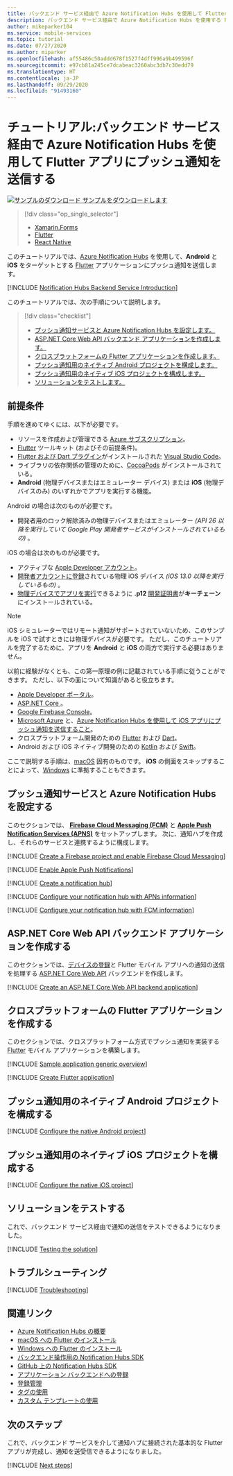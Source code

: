 ```yaml
---
title: バックエンド サービス経由で Azure Notification Hubs を使用して Flutter アプリにプッシュ通知を送信する | Microsoft Docs
description: バックエンド サービス経由で Azure Notification Hubs を使用する Flutter アプリにプッシュ通知を送信する方法を学習します。
author: mikeparker104
ms.service: mobile-services
ms.topic: tutorial
ms.date: 07/27/2020
ms.author: miparker
ms.openlocfilehash: af55486c50addd678f1527f4dff996a9b499596f
ms.sourcegitcommit: e97cb81a245ce7dcabeac3260abc3db7c30edd79
ms.translationtype: HT
ms.contentlocale: ja-JP
ms.lasthandoff: 09/29/2020
ms.locfileid: "91493160"
---
```

# <a name="tutorial-send-push-notifications-to-flutter-apps-using-azure-notification-hubs-via-a-backend-service"></a>チュートリアル:バックエンド サービス経由で Azure Notification Hubs を使用して Flutter アプリにプッシュ通知を送信する  

[![サンプルのダウンロード](media/download.png) サンプルをダウンロードします](https://github.com/xamcat/mobcat-samples/tree/master/notification_hub_backend_service)  

> [!div class="op_single_selector"]
>
> * [Xamarin.Forms](notification-hubs-backend-service-xamarin-forms.md)
> * [Flutter](notification-hubs-backend-service-flutter.md)
> * [React Native](notification-hubs-backend-service-react-native.md)

このチュートリアルでは、[Azure Notification Hubs](/azure/notification-hubs/notification-hubs-push-notification-overview) を使用して、**Android** と **iOS** をターゲットとする [Flutter](https://flutter.dev) アプリケーションにプッシュ通知を送信します。  

[!INCLUDE [Notification Hubs Backend Service Introduction](includes/notification-hubs-backend-service-introduction.md)]

このチュートリアルでは、次の手順について説明します。

> [!div class="checklist"]
>
> * [プッシュ通知サービスと Azure Notification Hubs を設定します。](#set-up-push-notification-services-and-azure-notification-hub)
> * [ASP.NET Core Web API バックエンド アプリケーションを作成します。](#create-an-aspnet-core-web-api-backend-application)
> * [クロスプラットフォームの Flutter アプリケーションを作成します。](#create-a-cross-platform-flutter-application)
> * [プッシュ通知用のネイティブ Android プロジェクトを構成します。](#configure-the-native-android-project-for-push-notifications)
> * [プッシュ通知用のネイティブ iOS プロジェクトを構成します。](#configure-the-native-ios-project-for-push-notifications)
> * [ソリューションをテストします。](#test-the-solution)

## <a name="prerequisites"></a>前提条件

手順を進めてゆくには、以下が必要です。

* リソースを作成および管理できる [Azure サブスクリプション](https://portal.azure.com)。
* [Flutter](https://flutter.dev/docs/get-started/install) ツールキット (およびその前提条件)。
* [Flutter および Dart プラグイン](https://flutter.dev/docs/get-started/editor?tab=vscode)がインストールされた [Visual Studio Code](https://code.visualstudio.com)。
* ライブラリの依存関係の管理のために、[CocoaPods](https://guides.cocoapods.org/using/getting-started.html#installation) がインストールされている。
* **Android** (物理デバイスまたはエミュレーター デバイス) または **iOS** (物理デバイスのみ) のいずれかでアプリを実行する機能。

Android の場合は次のものが必要です。

* 開発者用のロック解除済みの物理デバイスまたはエミュレーター *(API 26 以降を実行していて Google Play 開発者サービスがインストールされているもの)* 。

iOS の場合は次のものが必要です。

* アクティブな [Apple Developer アカウント](https://developer.apple.com)。
* [開発者アカウントに登録](https://help.apple.com/developer-account/#/dev40df0d9fa)されている物理 iOS デバイス *(iOS 13.0 以降を実行しているもの)* 。
* [物理デバイスでアプリを実行](https://help.apple.com/xcode/mac/current/#/dev5a825a1ca)できるように **.p12** [開発証明書](https://help.apple.com/developer-account/#/dev04fd06d56)が**キーチェーン**にインストールされている。

> [!NOTE]
> iOS シミュレーターではリモート通知がサポートされていないため、このサンプルを iOS で試すときには物理デバイスが必要です。 ただし、このチュートリアルを完了するために、アプリを **Android** と **iOS** の両方で実行する必要はありません。

以前に経験がなくとも、この第一原理の例に記載されている手順に従うことができます。 ただし、以下の面について知識があると役立ちます。

* [Apple Developer ポータル](https://developer.apple.com)。
* [ASP.NET Core ](/aspnet/core/introduction-to-aspnet-core?view=aspnetcore-3.1)。
* [Google Firebase Console](https://console.firebase.google.com/u/0/)。
* [Microsoft Azure](https://portal.azure.com) と、[Azure Notification Hubs を使用して iOS アプリにプッシュ通知を送信すること](/azure/notification-hubs/ios-sdk-get-started)。
* クロスプラットフォーム開発のための [Flutter](https://flutter.dev) および [Dart](https://dart.dev)。
* Android および iOS ネイティブ開発のための [Kotlin](https://kotlinlang.org) および [Swift](https://developer.apple.com/swift)。

ここで説明する手順は、[macOS](https://developer.apple.com/macos) 固有のものです。 **iOS** の側面をスキップすることによって、[Windows](https://www.microsoft.com/windows) に準拠することもできます。

## <a name="set-up-push-notification-services-and-azure-notification-hub"></a>プッシュ通知サービスと Azure Notification Hubs を設定する

このセクションでは、 **[Firebase Cloud Messaging (FCM)](https://firebase.google.com/docs/cloud-messaging)** と **[Apple Push Notification Services (APNS)](https://developer.apple.com/library/archive/documentation/NetworkingInternet/Conceptual/RemoteNotificationsPG/APNSOverview.html)** をセットアップします。 次に、通知ハブを作成し、それらのサービスと連携するように構成します。

[!INCLUDE [Create a Firebase project and enable Firebase Cloud Messaging](includes/notification-hubs-common-enable-firebase-cloud-messaging.md)]

[!INCLUDE [Enable Apple Push Notifications](includes/notification-hubs-common-enable-apple-push-notifications.md)]

[!INCLUDE [Create a notification hub](includes/notification-hubs-common-create-notification-hub.md)]

[!INCLUDE [Configure your notification hub with APNs information](includes/notification-hubs-common-configure-with-apns-information.md)]

[!INCLUDE [Configure your notification hub with FCM information](includes/notification-hubs-common-configure-with-fcm-information.md)]

## <a name="create-an-aspnet-core-web-api-backend-application"></a>ASP.NET Core Web API バックエンド アプリケーションを作成する

このセクションでは、[デバイスの登録](/azure/notification-hubs/notification-hubs-push-notification-registration-management#what-is-device-registration)と Flutter モバイル アプリへの通知の送信を処理する [ASP.NET Core Web API](https://dotnet.microsoft.com/apps/aspnet/apis) バックエンドを作成します。

[!INCLUDE [Create an ASP.NET Core Web API backend application](includes/notification-hubs-backend-service-web-api.md)]

## <a name="create-a-cross-platform-flutter-application"></a>クロスプラットフォームの Flutter アプリケーションを作成する

このセクションでは、クロスプラットフォーム方式でプッシュ通知を実装する [Flutter](https://flutter.dev) モバイル アプリケーションを構築します。

[!INCLUDE [Sample application generic overview](includes/notification-hubs-backend-service-sample-app-overview.md)]

[!INCLUDE [Create Flutter application](includes/notification-hubs-backend-service-sample-app-flutter.md)]

## <a name="configure-the-native-android-project-for-push-notifications"></a>プッシュ通知用のネイティブ Android プロジェクトを構成する

[!INCLUDE [Configure the native Android project](includes/notification-hubs-backend-service-configure-flutter-android.md)]

## <a name="configure-the-native-ios-project-for-push-notifications"></a>プッシュ通知用のネイティブ iOS プロジェクトを構成する

[!INCLUDE [Configure the native iOS project](includes/notification-hubs-backend-service-configure-flutter-ios.md)]

## <a name="test-the-solution"></a>ソリューションをテストする

これで、バックエンド サービス経由で通知の送信をテストできるようになりました。

[!INCLUDE [Testing the solution](includes/notification-hubs-backend-service-testing.md)]

## <a name="troubleshooting"></a>トラブルシューティング

[!INCLUDE [Troubleshooting](includes/notification-hubs-backend-service-troubleshooting.md)]

## <a name="related-links"></a>関連リンク

* [Azure Notification Hubs の概要](/azure/notification-hubs/notification-hubs-push-notification-overview)
* [macOS への Flutter のインストール](https://flutter.dev/docs/get-started/install/macos)
* [Windows への Flutter のインストール](https://flutter.dev/docs/get-started/install/windows)
* [バックエンド操作用の Notification Hubs SDK](https://www.nuget.org/packages/Microsoft.Azure.NotificationHubs/)
* [GitHub 上の Notification Hubs SDK](https://github.com/Azure/azure-notificationhubs)
* [アプリケーション バックエンドへの登録](/azure/notification-hubs/notification-hubs-ios-aspnet-register-user-from-backend-to-push-notification)
* [登録管理](/azure/notification-hubs/notification-hubs-push-notification-registration-management)
* [タグの使用](/azure/notification-hubs/notification-hubs-tags-segment-push-message)
* [カスタム テンプレートの使用](/azure/notification-hubs/notification-hubs-templates-cross-platform-push-messages)

## <a name="next-steps"></a>次のステップ

これで、バックエンド サービスを介して通知ハブに接続された基本的な Flutter アプリが完成し、通知を送受信できるようになりました。

[!INCLUDE [Next steps](includes/notification-hubs-backend-service-next-steps.md)]